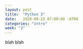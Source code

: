 ```yaml
---
layout: post
title:  "Python 3"
date:   2020-09-22 07:00:00 -0700
categories: "intro"
week: "2"
---
```


blah blah
